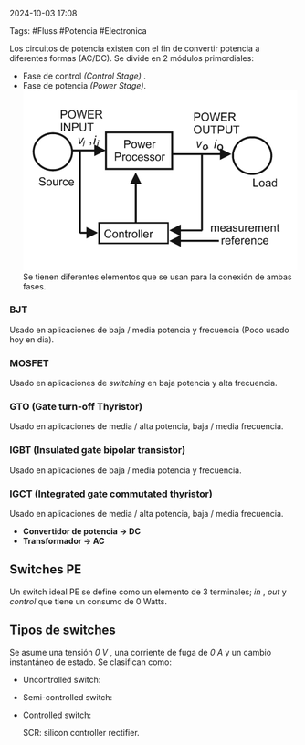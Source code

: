 2024-10-03 17:08

Tags: #Fluss #Potencia #Electronica

Los circuitos de potencia existen con el fin de convertir potencia a diferentes formas (AC/DC).
Se divide en 2 módulos primordiales:
* Fase de control _(Control Stage)_ .
* Fase de potencia _(Power Stage)_. 
![Esquema general de potencia |400](Imagenes/bloquespotencia.jpeg)
Se tienen diferentes elementos que se usan para la conexión de ambas fases. 
### BJT
Usado en aplicaciones de baja / media potencia y frecuencia (Poco usado hoy en dia).
### MOSFET
Usado en aplicaciones de _switching_ en baja potencia y alta frecuencia.
### GTO (Gate turn-off Thyristor)
Usado en aplicaciones de media / alta potencia, baja / media frecuencia.
### IGBT (Insulated gate bipolar transistor)
Usado en aplicaciones de baja / media potencia y frecuencia.
### IGCT (Integrated gate commutated thyristor)
Usado en aplicaciones de media / alta potencia, baja / media frecuencia.

* **Convertidor de potencia -> DC**
* **Transformador -> AC**

## Switches PE

Un switch ideal PE se define como un elemento de 3 terminales; _in_ , _out_ y _control_ que tiene un consumo de 0 Watts.

## Tipos de switches

Se asume una tensión  _0 V_ , una corriente de fuga de _0 A_ y un cambio instantáneo de estado. Se clasifican como:
* Uncontrolled switch:
* Semi-controlled switch:
* Controlled switch:

	SCR: silicon controller rectifier.





